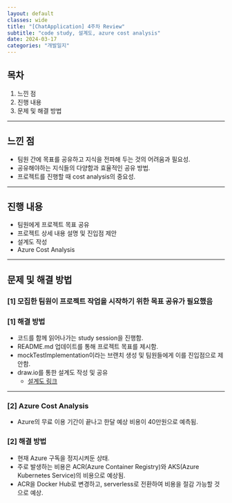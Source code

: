 ```yaml
---
layout: default
classes: wide
title: "[ChatApplication] 4주차 Review"
subtitle: "code study, 설계도, azure cost analysis"
date: 2024-03-17
categories: "개발일지"
---
```


## 목차

1. 느낀 점
2. 진행 내용
3. 문제 및 해결 방법

---

## 느낀 점

* 팀원 간에 목표를 공유하고 지식을 전파해 두는 것의 어려움과 필요성.
* 공유해야하는 지식들의 다양함과 효율적인 공유 방법.
* 프로젝트를 진행할 때 cost analysis의 중요성.

---

## 진행 내용

* 팀원에게 프로젝트 목표 공유
* 프로젝트 상세 내용 설명 및 진입점 제안
* 설계도 작성
* Azure Cost Analysis

---

## 문제 및 해결 방법

### [1] 모집한 팀원이 프로젝트 작업을 시작하기 위한 목표 공유가 필요했음

### [1] 해결 방법

* 코드를 함께 읽어나가는 study session을 진행함.
* README.md 업데이트를 통해 프로젝트 목표를 제시함.
* mockTestImplementation이라는 브랜치 생성 및 팀원들에게 이를 진입점으로 제안함.
* draw.io를 통한 설계도 작성 및 공유
  * [설계도 링크](https://github.com/kaestro/ChatApplication/wiki/%EC%8B%9C%EC%8A%A4%ED%85%9C-%EC%84%A4%EA%B3%84%EB%8F%84)

---

### [2] Azure Cost Analysis

* Azure의 무료 이용 기간이 끝나고 한달 예상 비용이 40만원으로 예측됨.

### [2] 해결 방법

* 현재 Azure 구독을 정지시켜둔 상태.
* 주로 발생하는 비용은 ACR(Azure Container Registry)와 AKS(Azure Kubernetes Service)의 비용으로 예상됨.
* ACR을 Docker Hub로 변경하고, serverless로 전환하여 비용을 절감 가능할 것으로 예상.
